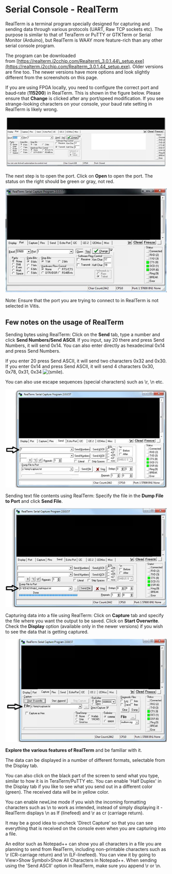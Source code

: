 # Serial Console - RealTerm

RealTerm is a terminal program specially designed for capturing and sending data through various protocols (UART, Raw TCP sockets etc). The purpose is similar to that of TeraTerm or PuTTY or GTKTerm or Serial Monitor (Arduino), but RealTerm is WAAY more feature-rich than any other serial console program.

The program can be downloaded from [https://realterm.i2cchip.com/Realterm\_3.0.1.44\_setup.exe](https://realterm.i2cchip.com/Realterm_3.0.1.44_setup.exe). Older versions are fine too. The newer versions have more options and look slightly different from the screenshots on this page.

If you are using FPGA locally, you need to configure the correct port and baud‐rate (**115200**) in RealTerm. This is shown in the figure below. Please ensure that **Change** is clicked after any port/speed modification. If you see strange-looking characters on your console, your baud rate setting in RealTerm is likely wrong.

![](4_Serial_Console/image-33f578bc-116b-474e-8f49-aff0209b56d9.png)

The next step is to open the port. Click on **Open** to open the port. The status on the right should be green or gray, not red.

![](4_Serial_Console/image-7915ea06-3dda-47d1-887c-f693b871c337.png)

Note: Ensure that the port you are trying to connect to in RealTerm is not selected in Vitis.

## Few notes on the usage of RealTerm

Sending bytes using RealTerm: Click on the **Send** tab, type a number and click **Send Numbers/Send ASCII**. If you input, say 20 there and press Send Numbers, it will send 0x14. You can also enter directly as hexadecimal 0x14 and press Send Numbers.

If you enter 20 press Send ASCII, it will send two characters 0x32 and 0x30. If you enter 0x14 and press Send ASCII, it will send 4 characters 0x30, 0x78, 0x31, 0x34 ![(smile)](4_Serial_Console/smile.svg "(smile)").

You can also use escape sequences (special characters) such as \\r, \\n etc.

![](4_Serial_Console/image-2161ddca-826f-4d6f-89b6-7faa963dd3eb.png)

Sending text file contents using RealTerm: Specify the file in the **Dump File to Port** and click **Send File**.

![](4_Serial_Console/image-e982c374-1cf1-4ea8-9816-6d63f0b5973f.png)

Capturing data into a file using RealTerm: Click on **Capture** tab and specify the file where you want the output to be saved. Click on **Start Overwrite**.  Check the **Display** option (available only in the newer versions) if you wish to see the data that is getting captured.

![](4_Serial_Console/image-ba11a73a-b29d-461a-9e9d-ce69bcc20d90.png)

**Explore the various features of RealTerm** and be familiar with it.

The data can be displayed in a number of different formats, selectable from the Display tab. 

You can also click on the black part of the screen to send what you type, similar to how it is in TeraTerm/PuTTY etc. You can enable 'Half Duplex' in the Display tab if you like to see what you send out in a different color (green). The received data will be in yellow color.

You can enable newLine mode if you wish the incoming formatting characters such as \\n to work as intended, instead of simply displaying it - RealTerm displays \\n as lf (linefeed) and \\r as cr (carriage return).

It may be a good idea to uncheck 'Direct Capture' so that you can see everything that is received on the console even when you are capturing into a file.

An editor such as Notepad++ can show you all characters in a file you are planning to send from RealTerm, including non-printable characters such as \\r (CR-carriage return) and \\n (LF-linefeed). You can view it by going to View>Show Symbol>Show All Characters in Notepad++. When sending using the 'Send ASCII' option in RealTerm, make sure you append \\r or \\n.
